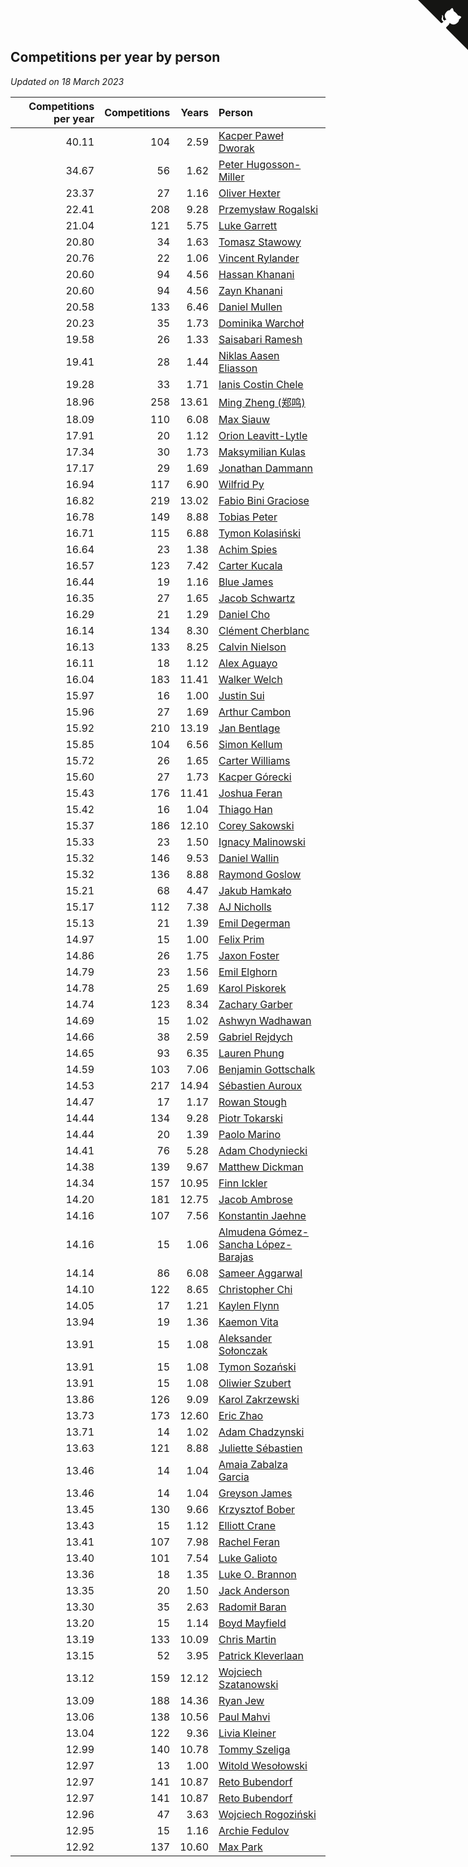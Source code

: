 ## Competitions per year by person

*Updated on 18 March 2023*

| Competitions per year | Competitions | Years | Person |
| ---: | ---: | ---: | :--- |
| 40.11 | 104 | 2.59 | [Kacper Paweł Dworak](https://www.worldcubeassociation.org/persons/2020DWOR01) |
| 34.67 | 56 | 1.62 | [Peter Hugosson-Miller](https://www.worldcubeassociation.org/persons/2021HUGO01) |
| 23.37 | 27 | 1.16 | [Oliver Hexter](https://www.worldcubeassociation.org/persons/2022HEXT01) |
| 22.41 | 208 | 9.28 | [Przemysław Rogalski](https://www.worldcubeassociation.org/persons/2013ROGA02) |
| 21.04 | 121 | 5.75 | [Luke Garrett](https://www.worldcubeassociation.org/persons/2017GARR05) |
| 20.80 | 34 | 1.63 | [Tomasz Stawowy](https://www.worldcubeassociation.org/persons/2021STAW01) |
| 20.76 | 22 | 1.06 | [Vincent Rylander](https://www.worldcubeassociation.org/persons/2022RYLA01) |
| 20.60 | 94 | 4.56 | [Hassan Khanani](https://www.worldcubeassociation.org/persons/2018KHAN26) |
| 20.60 | 94 | 4.56 | [Zayn Khanani](https://www.worldcubeassociation.org/persons/2018KHAN28) |
| 20.58 | 133 | 6.46 | [Daniel Mullen](https://www.worldcubeassociation.org/persons/2016MULL04) |
| 20.23 | 35 | 1.73 | [Dominika Warchoł](https://www.worldcubeassociation.org/persons/2021WARC01) |
| 19.58 | 26 | 1.33 | [Saisabari Ramesh](https://www.worldcubeassociation.org/persons/2021RAME01) |
| 19.41 | 28 | 1.44 | [Niklas Aasen Eliasson](https://www.worldcubeassociation.org/persons/2021ELIA01) |
| 19.28 | 33 | 1.71 | [Ianis Costin Chele](https://www.worldcubeassociation.org/persons/2021CHEL01) |
| 18.96 | 258 | 13.61 | [Ming Zheng (郑鸣)](https://www.worldcubeassociation.org/persons/2009ZHEN11) |
| 18.09 | 110 | 6.08 | [Max Siauw](https://www.worldcubeassociation.org/persons/2017SIAU02) |
| 17.91 | 20 | 1.12 | [Orion Leavitt-Lytle](https://www.worldcubeassociation.org/persons/2022LEAV01) |
| 17.34 | 30 | 1.73 | [Maksymilian Kulas](https://www.worldcubeassociation.org/persons/2021KULA02) |
| 17.17 | 29 | 1.69 | [Jonathan Dammann](https://www.worldcubeassociation.org/persons/2021DAMM01) |
| 16.94 | 117 | 6.90 | [Wilfrid Py](https://www.worldcubeassociation.org/persons/2016PYWI01) |
| 16.82 | 219 | 13.02 | [Fabio Bini Graciose](https://www.worldcubeassociation.org/persons/2010GRAC02) |
| 16.78 | 149 | 8.88 | [Tobias Peter](https://www.worldcubeassociation.org/persons/2014PETE03) |
| 16.71 | 115 | 6.88 | [Tymon Kolasiński](https://www.worldcubeassociation.org/persons/2016KOLA02) |
| 16.64 | 23 | 1.38 | [Achim Spies](https://www.worldcubeassociation.org/persons/2021SPIE01) |
| 16.57 | 123 | 7.42 | [Carter Kucala](https://www.worldcubeassociation.org/persons/2015KUCA01) |
| 16.44 | 19 | 1.16 | [Blue James](https://www.worldcubeassociation.org/persons/2022JAME01) |
| 16.35 | 27 | 1.65 | [Jacob Schwartz](https://www.worldcubeassociation.org/persons/2021SCHW01) |
| 16.29 | 21 | 1.29 | [Daniel Cho](https://www.worldcubeassociation.org/persons/2021CHOD01) |
| 16.14 | 134 | 8.30 | [Clément Cherblanc](https://www.worldcubeassociation.org/persons/2014CHER05) |
| 16.13 | 133 | 8.25 | [Calvin Nielson](https://www.worldcubeassociation.org/persons/2014NIEL03) |
| 16.11 | 18 | 1.12 | [Alex Aguayo](https://www.worldcubeassociation.org/persons/2022AGUA01) |
| 16.04 | 183 | 11.41 | [Walker Welch](https://www.worldcubeassociation.org/persons/2011WELC01) |
| 15.97 | 16 | 1.00 | [Justin Sui](https://www.worldcubeassociation.org/persons/2022SUIJ01) |
| 15.96 | 27 | 1.69 | [Arthur Cambon](https://www.worldcubeassociation.org/persons/2021CAMB01) |
| 15.92 | 210 | 13.19 | [Jan Bentlage](https://www.worldcubeassociation.org/persons/2010BENT01) |
| 15.85 | 104 | 6.56 | [Simon Kellum](https://www.worldcubeassociation.org/persons/2016KELL12) |
| 15.72 | 26 | 1.65 | [Carter Williams](https://www.worldcubeassociation.org/persons/2021WILL06) |
| 15.60 | 27 | 1.73 | [Kacper Górecki](https://www.worldcubeassociation.org/persons/2021GORE01) |
| 15.43 | 176 | 11.41 | [Joshua Feran](https://www.worldcubeassociation.org/persons/2011FERA01) |
| 15.42 | 16 | 1.04 | [Thiago Han](https://www.worldcubeassociation.org/persons/2022HANT01) |
| 15.37 | 186 | 12.10 | [Corey Sakowski](https://www.worldcubeassociation.org/persons/2011SAKO01) |
| 15.33 | 23 | 1.50 | [Ignacy Malinowski](https://www.worldcubeassociation.org/persons/2021MALI02) |
| 15.32 | 146 | 9.53 | [Daniel Wallin](https://www.worldcubeassociation.org/persons/2013WALL03) |
| 15.32 | 136 | 8.88 | [Raymond Goslow](https://www.worldcubeassociation.org/persons/2014GOSL01) |
| 15.21 | 68 | 4.47 | [Jakub Hamkało](https://www.worldcubeassociation.org/persons/2018HAMK01) |
| 15.17 | 112 | 7.38 | [AJ Nicholls](https://www.worldcubeassociation.org/persons/2015NICH04) |
| 15.13 | 21 | 1.39 | [Emil Degerman](https://www.worldcubeassociation.org/persons/2021DEGE01) |
| 14.97 | 15 | 1.00 | [Felix Prim](https://www.worldcubeassociation.org/persons/2022PRIM01) |
| 14.86 | 26 | 1.75 | [Jaxon Foster](https://www.worldcubeassociation.org/persons/2021FOST01) |
| 14.79 | 23 | 1.56 | [Emil Elghorn](https://www.worldcubeassociation.org/persons/2021ELGH01) |
| 14.78 | 25 | 1.69 | [Karol Piskorek](https://www.worldcubeassociation.org/persons/2021PISK01) |
| 14.74 | 123 | 8.34 | [Zachary Garber](https://www.worldcubeassociation.org/persons/2014GARB01) |
| 14.69 | 15 | 1.02 | [Ashwyn Wadhawan](https://www.worldcubeassociation.org/persons/2022WADH02) |
| 14.66 | 38 | 2.59 | [Gabriel Rejdych](https://www.worldcubeassociation.org/persons/2020REJD01) |
| 14.65 | 93 | 6.35 | [Lauren Phung](https://www.worldcubeassociation.org/persons/2016PHUN02) |
| 14.59 | 103 | 7.06 | [Benjamin Gottschalk](https://www.worldcubeassociation.org/persons/2016GOTT01) |
| 14.53 | 217 | 14.94 | [Sébastien Auroux](https://www.worldcubeassociation.org/persons/2008AURO01) |
| 14.47 | 17 | 1.17 | [Rowan Stough](https://www.worldcubeassociation.org/persons/2022STOU01) |
| 14.44 | 134 | 9.28 | [Piotr Tokarski](https://www.worldcubeassociation.org/persons/2013TOKA01) |
| 14.44 | 20 | 1.39 | [Paolo Marino](https://www.worldcubeassociation.org/persons/2021MARI04) |
| 14.41 | 76 | 5.28 | [Adam Chodyniecki](https://www.worldcubeassociation.org/persons/2017CHOD02) |
| 14.38 | 139 | 9.67 | [Matthew Dickman](https://www.worldcubeassociation.org/persons/2013DICK01) |
| 14.34 | 157 | 10.95 | [Finn Ickler](https://www.worldcubeassociation.org/persons/2012ICKL01) |
| 14.20 | 181 | 12.75 | [Jacob Ambrose](https://www.worldcubeassociation.org/persons/2010AMBR01) |
| 14.16 | 107 | 7.56 | [Konstantin Jaehne](https://www.worldcubeassociation.org/persons/2015JAEH01) |
| 14.16 | 15 | 1.06 | [Almudena Gómez-Sancha López-Barajas](https://www.worldcubeassociation.org/persons/2022GOME03) |
| 14.14 | 86 | 6.08 | [Sameer Aggarwal](https://www.worldcubeassociation.org/persons/2017AGGA01) |
| 14.10 | 122 | 8.65 | [Christopher Chi](https://www.worldcubeassociation.org/persons/2014CHIC01) |
| 14.05 | 17 | 1.21 | [Kaylen Flynn](https://www.worldcubeassociation.org/persons/2022FLYN01) |
| 13.94 | 19 | 1.36 | [Kaemon Vita](https://www.worldcubeassociation.org/persons/2021VITA01) |
| 13.91 | 15 | 1.08 | [Aleksander Sołonczak](https://www.worldcubeassociation.org/persons/2022SOLO01) |
| 13.91 | 15 | 1.08 | [Tymon Sozański](https://www.worldcubeassociation.org/persons/2022SOZA01) |
| 13.91 | 15 | 1.08 | [Oliwier Szubert](https://www.worldcubeassociation.org/persons/2022SZUB01) |
| 13.86 | 126 | 9.09 | [Karol Zakrzewski](https://www.worldcubeassociation.org/persons/2014ZAKR01) |
| 13.73 | 173 | 12.60 | [Eric Zhao](https://www.worldcubeassociation.org/persons/2010ZHAO19) |
| 13.71 | 14 | 1.02 | [Adam Chadzynski](https://www.worldcubeassociation.org/persons/2022CHAD02) |
| 13.63 | 121 | 8.88 | [Juliette Sébastien](https://www.worldcubeassociation.org/persons/2014SEBA01) |
| 13.46 | 14 | 1.04 | [Amaia Zabalza Garcia](https://www.worldcubeassociation.org/persons/2022GARC03) |
| 13.46 | 14 | 1.04 | [Greyson James](https://www.worldcubeassociation.org/persons/2022JAME02) |
| 13.45 | 130 | 9.66 | [Krzysztof Bober](https://www.worldcubeassociation.org/persons/2013BOBE01) |
| 13.43 | 15 | 1.12 | [Elliott Crane](https://www.worldcubeassociation.org/persons/2022CRAN01) |
| 13.41 | 107 | 7.98 | [Rachel Feran](https://www.worldcubeassociation.org/persons/2015FERA01) |
| 13.40 | 101 | 7.54 | [Luke Galioto](https://www.worldcubeassociation.org/persons/2015GALI02) |
| 13.36 | 18 | 1.35 | [Luke O. Brannon](https://www.worldcubeassociation.org/persons/2021BRAN02) |
| 13.35 | 20 | 1.50 | [Jack Anderson](https://www.worldcubeassociation.org/persons/2021ANDE05) |
| 13.30 | 35 | 2.63 | [Radomił Baran](https://www.worldcubeassociation.org/persons/2020BARA02) |
| 13.20 | 15 | 1.14 | [Boyd Mayfield](https://www.worldcubeassociation.org/persons/2022MAYF01) |
| 13.19 | 133 | 10.09 | [Chris Martin](https://www.worldcubeassociation.org/persons/2013MART03) |
| 13.15 | 52 | 3.95 | [Patrick Kleverlaan](https://www.worldcubeassociation.org/persons/2019KLEV01) |
| 13.12 | 159 | 12.12 | [Wojciech Szatanowski](https://www.worldcubeassociation.org/persons/2011SZAT01) |
| 13.09 | 188 | 14.36 | [Ryan Jew](https://www.worldcubeassociation.org/persons/2008JEWR01) |
| 13.06 | 138 | 10.56 | [Paul Mahvi](https://www.worldcubeassociation.org/persons/2012MAHV01) |
| 13.04 | 122 | 9.36 | [Livia Kleiner](https://www.worldcubeassociation.org/persons/2013KLEI03) |
| 12.99 | 140 | 10.78 | [Tommy Szeliga](https://www.worldcubeassociation.org/persons/2012SZEL01) |
| 12.97 | 13 | 1.00 | [Witold Wesołowski](https://www.worldcubeassociation.org/persons/2022WESO01) |
| 12.97 | 141 | 10.87 | [Reto Bubendorf](https://www.worldcubeassociation.org/persons/2012BUBE01) |
| 12.97 | 141 | 10.87 | [Reto Bubendorf](https://www.worldcubeassociation.org/persons/2012BUBE01) |
| 12.96 | 47 | 3.63 | [Wojciech Rogoziński](https://www.worldcubeassociation.org/persons/2019ROGO04) |
| 12.95 | 15 | 1.16 | [Archie Fedulov](https://www.worldcubeassociation.org/persons/2022FEDU01) |
| 12.92 | 137 | 10.60 | [Max Park](https://www.worldcubeassociation.org/persons/2012PARK03) |


<a href="https://github.com/jonatanklosko/wca_statistics" class="github-corner" aria-label="View source on Github"><svg width="80" height="80" viewBox="0 0 250 250" style="fill:#151513; color:#fff; position: absolute; top: 0; border: 0; right: 0;" aria-hidden="true"><path d="M0,0 L115,115 L130,115 L142,142 L250,250 L250,0 Z"></path><path d="M128.3,109.0 C113.8,99.7 119.0,89.6 119.0,89.6 C122.0,82.7 120.5,78.6 120.5,78.6 C119.2,72.0 123.4,76.3 123.4,76.3 C127.3,80.9 125.5,87.3 125.5,87.3 C122.9,97.6 130.6,101.9 134.4,103.2" fill="currentColor" style="transform-origin: 130px 106px;" class="octo-arm"></path><path d="M115.0,115.0 C114.9,115.1 118.7,116.5 119.8,115.4 L133.7,101.6 C136.9,99.2 139.9,98.4 142.2,98.6 C133.8,88.0 127.5,74.4 143.8,58.0 C148.5,53.4 154.0,51.2 159.7,51.0 C160.3,49.4 163.2,43.6 171.4,40.1 C171.4,40.1 176.1,42.5 178.8,56.2 C183.1,58.6 187.2,61.8 190.9,65.4 C194.5,69.0 197.7,73.2 200.1,77.6 C213.8,80.2 216.3,84.9 216.3,84.9 C212.7,93.1 206.9,96.0 205.4,96.6 C205.1,102.4 203.0,107.8 198.3,112.5 C181.9,128.9 168.3,122.5 157.7,114.1 C157.9,116.9 156.7,120.9 152.7,124.9 L141.0,136.5 C139.8,137.7 141.6,141.9 141.8,141.8 Z" fill="currentColor" class="octo-body"></path></svg></a><style>.github-corner:hover .octo-arm{animation:octocat-wave 560ms ease-in-out}@keyframes octocat-wave{0%,100%{transform:rotate(0)}20%,60%{transform:rotate(-25deg)}40%,80%{transform:rotate(10deg)}}@media (max-width:500px){.github-corner:hover .octo-arm{animation:none}.github-corner .octo-arm{animation:octocat-wave 560ms ease-in-out}}</style>
